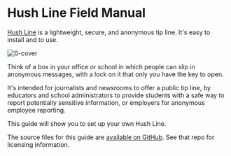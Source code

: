 # Hush Line Field Manual

[Hush Line](https://hushline.app/) is a lightweight, secure, and anonymous tip line. It's easy to install and to use.

![0-cover](https://github.com/scidsg/project-info/assets/28545431/959e477a-5906-48f2-9d57-95d13357824e)

Think of a box in your office or school in which people can slip in anonymous messages, with a lock on it that only you have the key to open.

It's intended for journalists and newsrooms to offer a public tip line, by educators and school administrators to provide students with a safe way to report potentially sensitive information, or employers for anonymous employee reporting.

This guide will show you to set up your own Hush Line. 

The source files for this guide are [available on GitHub](https://github.com/scidsg/hushline-docs). See that repo for licensing information.
